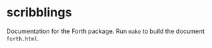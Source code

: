 scribblings
===

Documentation for the Forth package.
Run `make` to build the document `forth.html`.
